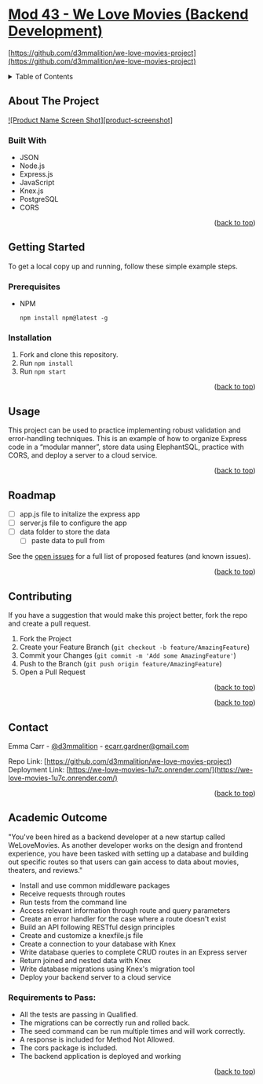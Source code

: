 # [Mod 43 - We Love Movies (Backend Development)](https://github.com/d3mmalition/we-love-movies-project)

[https://github.com/d3mmalition/we-love-movies-project](https://github.com/d3mmalition/we-love-movies-project)

<!-- Improved compatibility of back to top link: See: [https://github.com/othneildrew/Best-README-Template/pull/73](https://github.com/othneildrew/Best-README-Template/pull/73) -->

<a name="readme-top"></a>

<!-- TABLE OF CONTENTS -->
<details>
<summary>Table of Contents</summary>
<ol>
<li>
<a href="#about-the-project">About The Project</a>
<ul>
<li><a href="#built-with">Built With</a></li>
</ul>
</li>
<li>
<a href="#getting-started">Getting Started</a>
<ul>
<li><a href="#prerequisites">Prerequisites</a></li>
<li><a href="#installation">Installation</a></li>
</ul>
</li>
<li><a href="#usage">Usage</a></li>
<li><a href="#roadmap">Roadmap</a></li>
<li><a href="#contributing">Contributing</a></li>
<li><a href="#license">License</a></li>
<li><a href="#contact">Contact</a></li>
<li><a href="#acknowledgments">Acknowledgments</a></li>
</ol>
</details>

<!-- ABOUT THE PROJECT -->

## About The Project

[![Product Name Screen Shot][product-screenshot]](https://example.com/)

### Built With

- JSON
- Node.js
- Express.js
- JavaScript
- Knex.js
- PostgreSQL
- CORS

<p align="right">(<a href="#readme-top">back to top</a>)</p>

<!-- GETTING STARTED -->

## Getting Started

To get a local copy up and running, follow these simple example steps.

### Prerequisites

- NPM
  ```
  npm install npm@latest -g

  ```

### Installation

1. Fork and clone this repository.
2. Run `npm install`
3. Run `npm start`

<p align="right">(<a href="#readme-top">back to top</a>)</p>

<!-- USAGE EXAMPLES -->

## Usage

This project can be used to practice implementing robust validation and error-handling techniques. This is an example of how to organize Express code in a “modular manner”, store data using ElephantSQL, practice with CORS, and deploy a server to a cloud service.

<p align="right">(<a href="#readme-top">back to top</a>)</p>

<!-- ROADMAP -->

## Roadmap

- [ ] app.js file to initalize the express app
- [ ] server.js file to configure the app
- [ ] data folder to store the data
  - [ ] paste data to pull from

See the [open issues](https://github.com/d3mmalition/mod-35-starter-robust-server/issues) for a full list of proposed features (and known issues).

<p align="right">(<a href="#readme-top">back to top</a>)</p>

<!-- CONTRIBUTING -->

## Contributing

If you have a suggestion that would make this project better, fork the repo and create a pull request.

1. Fork the Project
2. Create your Feature Branch (`git checkout -b feature/AmazingFeature`)
3. Commit your Changes (`git commit -m 'Add some AmazingFeature'`)
4. Push to the Branch (`git push origin feature/AmazingFeature`)
5. Open a Pull Request

<p align="right">(<a href="#readme-top">back to top</a>)</p>

<!-- LICENSE

License

Distributed under the MIT License. See `LICENSE.txt` for more information. -->

<p align="right">(<a href="#readme-top">back to top</a>)</p>

<!-- CONTACT -->

## Contact

Emma Carr - [@d3mmalition](https://twitter.com/d3mmalition) - ecarr.gardner@gmail.com

Repo Link: [https://github.com/d3mmalition/we-love-movies-project)
Deployment Link: [https://we-love-movies-1u7c.onrender.com/](https://we-love-movies-1u7c.onrender.com/)

<p align="right">(<a href="#readme-top">back to top</a>)</p>

<!-- ACADEMIC OUTCOMES -->

## Academic Outcome

"You've been hired as a backend developer at a new startup called WeLoveMovies. As another developer works on the design and frontend experience, you have been tasked with setting up a database and building out specific routes so that users can gain access to data about movies, theaters, and reviews."

- Install and use common middleware packages
- Receive requests through routes
- Run tests from the command line
- Access relevant information through route and query parameters
- Create an error handler for the case where a route doesn't exist
- Build an API following RESTful design principles
- Create and customize a knexfile.js file
- Create a connection to your database with Knex
- Write database queries to complete CRUD routes in an Express server
- Return joined and nested data with Knex
- Write database migrations using Knex's migration tool
- Deploy your backend server to a cloud service

### Requirements to Pass:

- All the tests are passing in Qualified.
- The migrations can be correctly run and rolled back.
- The seed command can be run multiple times and will work correctly.
- A response is included for Method Not Allowed.
- The cors package is included.
- The backend application is deployed and working

<p align="right">(<a href="#readme-top">back to top</a>)</p>

